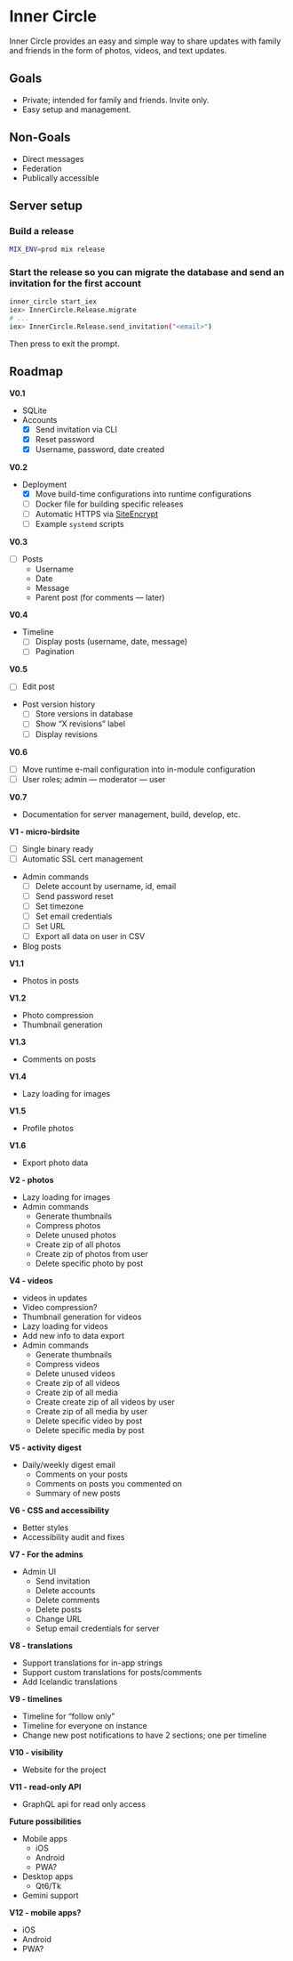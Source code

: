 # Inner Circle

Inner Circle provides an easy and simple way to share updates with family and friends in the form of photos, videos, and text updates.

## Goals

- Private; intended for family and friends. Invite only.
- Easy setup and management.

## Non-Goals

- Direct messages
- Federation
- Publically accessible

## Server setup

### Build a release

```sh
MIX_ENV=prod mix release
```

### Start the release so you can migrate the database and send an invitation for the first account

```sh
inner_circle start_iex
iex> InnerCircle.Release.migrate
# ...
iex> InnerCircle.Release.send_invitation("<email>")
```

Then press <ctrl-C> to exit the prompt.

## Roadmap

**V0.1**

- SQLite
- Accounts
  - [x] Send invitation via CLI
  - [x] Reset password
  - [x] Username, password, date created

**V0.2**

- Deployment
  - [x] Move build-time configurations into runtime configurations
  - [ ] Docker file for building specific releases
  - [ ] Automatic HTTPS via [SiteEncrypt](https://github.com/sasa1977/site_encrypt)
  - [ ] Example `systemd` scripts

**V0.3**

- [ ] Posts
  - Username
  - Date
  - Message
  - Parent post (for comments — later)

**V0.4**

- Timeline
  - [ ] Display posts (username, date, message)
  - [ ] Pagination

**V0.5**

- [ ] Edit post
- Post version history
  - [ ] Store versions in database
  - [ ] Show “X revisions” label
  - [ ] Display revisions

**V0.6**

- [ ] Move runtime e-mail configuration into in-module configuration
- [ ] User roles; admin — moderator — user

**V0.7**

- Documentation for server management, build, develop, etc.

**V1 - micro-birdsite**

- [ ] Single binary ready
- [ ] Automatic SSL cert management
- Admin commands
  - [ ] Delete account by username, id, email
  - [ ] Send password reset
  - [ ] Set timezone
  - [ ] Set email credentials
  - [ ] Set URL
  - [ ] Export all data on user in CSV
- Blog posts

**V1.1**

- Photos in posts

**V1.2**

- Photo compression
- Thumbnail generation

**V1.3**

- Comments on posts

**V1.4**

- Lazy loading for images

**V1.5**

- Profile photos

**V1.6**

- Export photo data

**V2 - photos**

- Lazy loading for images
- Admin commands
  - Generate thumbnails
  - Compress photos
  - Delete unused photos
  - Create zip of all photos
  - Create zip of photos from user
  - Delete specific photo by post

**V4 - videos**

- videos in updates
- Video compression?
- Thumbnail generation for videos
- Lazy loading for videos
- Add new info to data export
- Admin commands
  - Generate thumbnails
  - Compress videos
  - Delete unused videos
  - Create zip of all videos
  - Create zip of all media
  - Create create zip of all videos by user
  - Create zip of all media by user
  - Delete specific video by post
  - Delete specific media by post

**V5 - activity digest**

- Daily/weekly digest email
  - Comments on your posts
  - Comments on posts you commented on
  - Summary of new posts

**V6 - CSS and accessibility**

- Better styles
- Accessibility audit and fixes

**V7 - For the admins**

- Admin UI
  - Send invitation
  - Delete accounts
  - Delete comments
  - Delete posts
  - Change URL
  - Setup email credentials for server

**V8 - translations**

- Support translations for in-app strings
- Support custom translations for posts/comments
- Add Icelandic translations

**V9 - timelines**

- Timeline for “follow only”
- Timeline for everyone on instance
- Change new post notifications to have 2 sections; one per timeline

**V10 - visibility**

- Website for the project

**V11 - read-only API**

- GraphQL api for read only access

**Future possibilities**

- Mobile apps
  - iOS
  - Android
  - PWA?
- Desktop apps
  - Qt6/Tk
- Gemini support

**V12 - mobile apps?**

- iOS
- Android
- PWA?
